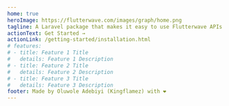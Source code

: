 ```yaml
---
home: true
heroImage: https://flutterwave.com/images/graph/home.png
tagline: A Laravel package that makes it easy to use Flutterwave APIs
actionText: Get Started →
actionLink: /getting-started/installation.html
# features:
# - title: Feature 1 Title
#   details: Feature 1 Description
# - title: Feature 2 Title
#   details: Feature 2 Description
# - title: Feature 3 Title
#   details: Feature 3 Description
footer: Made by Oluwole Adebiyi (Kingflamez) with ❤️
---
```

